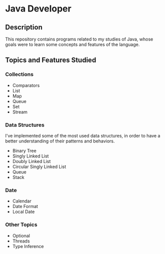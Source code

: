 # Java Developer

## Description

This repository contains programs related to my studies of Java, whose goals were to learn some concepts and features of the language.

## Topics and Features Studied

### Collections

* Comparators
* List
* Map
* Queue
* Set
* Stream

### Data Structures

I've implemented some of the most used data structures, in order to have a better understanding of their patterns and behaviors.

* Binary Tree
* Singly Linked List
* Doubly Linked List
* Circular Singly Linked List
* Queue
* Stack

### Date

* Calendar
* Date Format
* Local Date

### Other Topics

* Optional
* Threads
* Type Inference